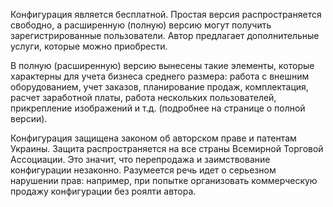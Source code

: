 Конфигурация является бесплатной. Простая версия распространяется свободно, а расширенную (полную) версию могут получить зарегистрированные пользователи. Автор предлагает дополнительные услуги, которые можно приобрести. 

В полную (расширенную) версию вынесены такие элементы, которые характерны для учета бизнеса среднего размера: работа с внешним оборудованием, учет заказов, планирование продаж, комплектация, расчет заработной платы, работа нескольких пользователей, прикрепление изображений и т.д. (подробнее на странице о полной версии).

Конфигурация защищена законом об авторском праве и патентам Украины. Защита распространяется на все страны Всемирной Торговой Ассоциации. Это значит, что перепродажа и заимствование конфигурации незаконно. Разумеется речь идет о серьезном нарушении прав: например, при попытке организовать коммерческую продажу конфигурации без роялти автора.
